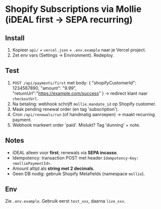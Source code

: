 # Shopify Subscriptions via Mollie (iDEAL first -> SEPA recurring)

## Install
1) Kopieer `api/` + `vercel.json` + `.env.example` naar je Vercel project.
2) Zet env vars (Settings -> Environment). Redeploy.

## Test
1) `POST /api/payments/first` met body:
   { "shopifyCustomerId": 1234567890, "amount": "9.99", "returnUrl":"https://example.com/success" }
   -> redirect klant naar `checkoutUrl`.
2) Na betaling: webhook schrijft `mollie.mandate_id` op Shopify customer.
3) Maak pending renewal order (en tag 'subscription').
4) Cron `/api/renewals/run` (of handmatig aanroepen) -> maakt recurring payment.
5) Webhook markeert order 'paid'. Mislukt? Tag 'dunning' + note.

## Notes
- iDEAL alleen voor **first**; renewals via **SEPA incasso**.
- Idempotency: transaction POST met header `Idempotency-Key: <molliePaymentId>`.
- Amount altijd als **string met 2 decimals**.
- Geen DB nodig: gebruik Shopify Metafields (namespace `mollie`).

## Env
Zie `.env.example`. Gebruik eerst `test_xxx`, daarna `live_xxx`.

